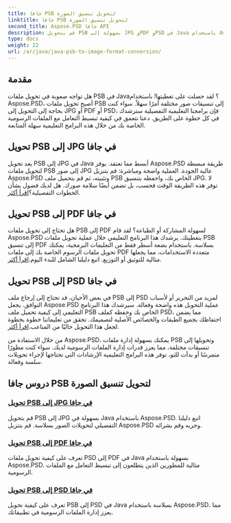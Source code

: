 ```yaml
---
title: جافا PSB لتحويل تنسيق الصورة
linktitle: جافا PSB لتحويل تنسيق الصورة
second_title: Aspose.PSD جافا API
description: قم بتحويل PSB بسهولة إلى JPG وPDF وPSD في Java باستخدام Aspose.PSD. اتبع برامجنا التعليمية لتحويلات الصور بسلاسة وتحسين مشاريعك.
type: docs
weight: 22
url: /ar/java/java-psb-to-image-format-conversion/
---
```

## مقدمة
هل تواجه صعوبة في تحويل ملفات PSB في Java؟ لقد حصلت على تغطيتها! باستخدام Aspose.PSD، أصبح تحويل ملفات PSB إلى تنسيقات صور مختلفة أمرًا سهلاً. سواء كنت بحاجة إلى التحويل إلى JPG أو PDF أو PSD، فإن برامجنا التعليمية التفصيلية سترشدك في كل خطوة على الطريق. دعنا نتعمق في كيفية تبسيط التعامل مع الملفات الرسومية الخاصة بك من خلال هذه البرامج التعليمية سهلة المتابعة.

## تحويل PSB إلى JPG في جافا

 يعد تحويل PSB إلى JPG في Java أبسط مما تعتقد. يوفر Aspose.PSD طريقة مبسطة لتحويل ملفات PSB إلى صور JPG عالية الجودة. العملية واضحة ومباشرة: قم بتنزيل Aspose.PSD وتثبيته، ثم قم بتحميل ملف PSB الخاص بك، واحفظه بتنسيق JPG. لا توفر هذه الطريقة الوقت فحسب، بل تضمن أيضًا سلامة صورك. هل لديك فضول بشأن الخطوات التفصيلية؟[اقرأ أكثر](./convert-psb-to-jpg-java/).

## تحويل PSB إلى PDF في جافا

هل تحتاج إلى تحويل ملفات PSB إلى PDF لسهولة المشاركة أو الطباعة؟ لقد قام Aspose.PSD بتغطيتك. يرشدك هذا البرنامج التعليمي خلال عملية تحويل ملفات PSB إلى تنسيق PDF بسلاسة. باستخدام بضعة أسطر فقط من التعليمات البرمجية، يمكنك تحويل ملفات الرسوم الخاصة بك إلى ملفات PDF متعددة الاستخدامات، مما يجعلها مثالية للتوثيق أو التوزيع. اتبع دليلنا الشامل للبدء اليوم.[اقرأ أكثر](./convert-psb-to-pdf-java/).

## تحويل PSB إلى PSD في جافا

 في بعض الأحيان، قد تحتاج إلى إرجاع ملف PSB إلى PSD لمزيد من التحرير أو لأسباب التوافق. يجعل Aspose.PSD عملية التحويل هذه واضحة وفعالة. سيرشدك هذا البرنامج التعليمي إلى كيفية تحميل ملف PSB الخاص بك وحفظه كملف PSD، مما يضمن احتفاظك بجميع الطبقات والخصائص الأصلية لتصميمك. تحقق من تعليماتنا خطوة بخطوة لجعل هذا التحويل خاليًا من المتاعب.[اقرأ أكثر](./convert-psb-to-psd-java/).

من خلال الاستفادة من Aspose.PSD، يمكنك بسهولة إدارة ملفات PSB وتحويلها إلى تنسيقات مختلفة، مما يعزز قدرات إدارة الملفات الرسومية لديك. سواء كنت مطورًا متمرسًا أو بدأت للتو، توفر هذه البرامج التعليمية الإرشادات التي تحتاجها لإجراء تحويلات سلسة وفعالة.

## دروس جافا PSB لتحويل تنسيق الصورة
### [تحويل PSB إلى JPG في جافا](./convert-psb-to-jpg-java/)
قم بتحويل PSB إلى JPG بسهولة في Java باستخدام Aspose.PSD. اتبع دليلنا التفصيلي لتحويلات الصور بسلاسة. قم بتنزيل Aspose.PSD وجربه وقم بشرائه.
### [تحويل PSB إلى PDF في جافا](./convert-psb-to-pdf-java/)
تعرف على كيفية تحويل ملفات PSD إلى PDF في Java بسهولة باستخدام Aspose.PSD. مثالية للمطورين الذين يتطلعون إلى تبسيط التعامل مع الملفات الرسومية.
### [تحويل PSB إلى PSD في جافا](./convert-psb-to-psd-java/)
تعرف على كيفية تحويل PSB إلى PSD في Java بسلاسة باستخدام Aspose.PSD، مما يعزز إدارة الملفات الرسومية في تطبيقاتك.